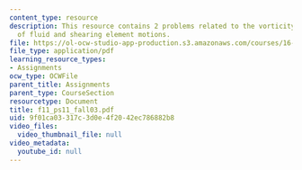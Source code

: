 ```yaml
---
content_type: resource
description: This resource contains 2 problems related to the vorticity, strain rate
  of fluid and shearing element motions.
file: https://ol-ocw-studio-app-production.s3.amazonaws.com/courses/16-01-unified-engineering-i-ii-iii-iv-fall-2005-spring-2006/9f01ca03317c3d0e4f2042ec786882b8_f11_ps11_fall03.pdf
file_type: application/pdf
learning_resource_types:
- Assignments
ocw_type: OCWFile
parent_title: Assignments
parent_type: CourseSection
resourcetype: Document
title: f11_ps11_fall03.pdf
uid: 9f01ca03-317c-3d0e-4f20-42ec786882b8
video_files:
  video_thumbnail_file: null
video_metadata:
  youtube_id: null
---
```

